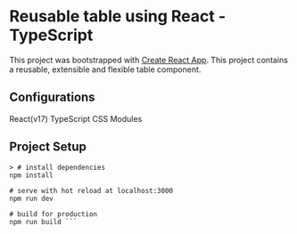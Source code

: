 # Reusable table using React - TypeScript

This project was bootstrapped with [Create React App](https://github.com/facebook/create-react-app).
This project contains a reusable, extensible and flexible table component.

## Configurations
React(v17)
TypeScript
CSS Modules

## Project Setup
```
> # install dependencies
npm install

# serve with hot reload at localhost:3000
npm run dev

# build for production
npm run build ```

